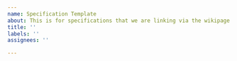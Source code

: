 ```yaml
---
name: Specification Template
about: This is for specifications that we are linking via the wikipage
title: ''
labels: ''
assignees: ''

---
```



